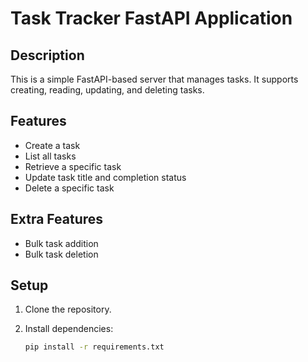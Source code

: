 # Task Tracker FastAPI Application

## Description

This is a simple FastAPI-based server that manages tasks. It supports creating, reading, updating, and deleting tasks.

## Features

- Create a task
- List all tasks
- Retrieve a specific task
- Update task title and completion status
- Delete a specific task

## Extra Features

- Bulk task addition
- Bulk task deletion

## Setup

1. Clone the repository.
2. Install dependencies:

   ```bash
   pip install -r requirements.txt
